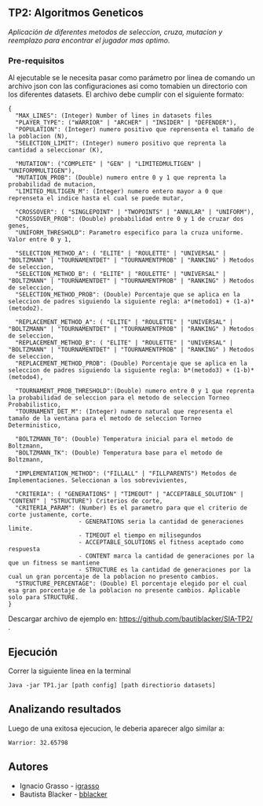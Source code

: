 ## TP2: Algoritmos Geneticos
_Aplicación de diferentes metodos de seleccion, cruza, mutacion y reemplazo para encontrar el jugador mas optimo_.

### Pre-requisitos
Al ejecutable se le necesita pasar como parámetro por linea de comando un archivo json con las configuraciones asi como tomabien un directorio con los diferentes datasets. El archivo debe cumplir con el siguiente formato:
```
{
  "MAX_LINES": (Integer) Number of lines in datasets files
  "PLAYER_TYPE": ("WARRIOR" | "ARCHER" | "INSIDER" | "DEFENDER"),
  "POPULATION": (Integer) numero positivo que reprensenta el tamaño de la poblacion (N),
  "SELECTION_LIMIT": (Integer) numero positivo que reprenta la cantidad a seleccionar (K),

  "MUTATION": ("COMPLETE" | "GEN" | "LIMITEDMULTIGEN" | "UNIFORMMULTIGEN"),
  "MUTATION_PROB": (Double) numero entre 0 y 1 que reprenta la probabilidad de mutacion,
  "LIMITED_MULTIGEN_M": (Integer) numero entero mayor a 0 que reprenseta el indice hasta el cual se puede mutar,

  "CROSSOVER": ( "SINGLEPOINT" | "TWOPOINTS" | "ANNULAR" | "UNIFORM"),
  "CROSSOVER_PROB": (Double) probabilidad entre 0 y 1 de cruzar dos genes,
  "UNIFORM_THRESHOLD": Parametro especifico para la cruza uniforme. Valor entre 0 y 1,

  "SELECTION_METHOD_A": ( "ELITE" | "ROULETTE" | "UNIVERSAL" | "BOLTZMANN" | "TOURNAMENTDET" | "TOURNAMENTPROB" | "RANKING" ) Metodos de seleccion,
  "SELECTION_METHOD_B": ( "ELITE" | "ROULETTE" | "UNIVERSAL" | "BOLTZMANN" | "TOURNAMENTDET" | "TOURNAMENTPROB" | "RANKING" ) Metodos de seleccion,
  "SELECTION_METHOD_PROB": (Double) Porcentaje que se aplica en la seleccion de padres siguiendo la siguiente regla: a*(metodo1) + (1-a)*(metodo2).

  "REPLACEMENT_METHOD_A": ( "ELITE" | "ROULETTE" | "UNIVERSAL" | "BOLTZMANN" | "TOURNAMENTDET" | "TOURNAMENTPROB" | "RANKING" ) Metodos de seleccion,
  "REPLACEMENT_METHOD_B": ( "ELITE" | "ROULETTE" | "UNIVERSAL" | "BOLTZMANN" | "TOURNAMENTDET" | "TOURNAMENTPROB" | "RANKING" ) Metodos de seleccion,
  "REPLACEMENT_METHOD_PROB": (Double) Porcentaje que se aplica en la seleccion de padres siguiendo la siguiente regla: b*(metodo3) + (1-b)*(metodo4),

  "TOURNAMENT_PROB_THRESHOLD":(Double) numero entre 0 y 1 que reprenta la probabilidad de seleccion para el metodo de seleccion Torneo Probabilistico,
  "TOURNAMENT_DET_M": (Integer) numero natural que representa el tamaño de la ventana para el metodo de seleccion Torneo Deterministico,

  "BOLTZMANN_T0": (Double) Temperatura inicial para el metodo de Boltzmann,
  "BOLTZMANN_TK": (Double) Temperatura base para el metodo de Boltzmann,

  "IMPLEMENTATION_METHOD": ("FILLALL" | "FILLPARENTS") Metodos de Implementaciones. Seleccionan a los sobrevivientes,

  "CRITERIA": ( "GENERATIONS" | "TIMEOUT" | "ACCEPTABLE_SOLUTION" | "CONTENT" | "STRUCTURE") Criterios de corte,
  "CRITERIA_PARAM": (Number) Es el parametro para que el criterio de corte justamente, corte. 
                    - GENERATIONS seria la cantidad de generaciones limite.
                    - TIMEOUT el tiempo en milisegundos
                    - ACCEPTABLE_SOLUTIONS el fitness aceptado como respuesta
                    - CONTENT marca la cantidad de generaciones por la que un fitness se mantiene
                    - STRUCTURE es la cantidad de generaciones por la cual un gran porcentaje de la poblacion no presento cambios.
  "STRUCTURE_PERCENTAGE": (Double) El porcentaje elegido por el cual esa gran porcentaje de la poblacion no presente cambios. Aplicable solo para STRUCTURE.
}
```
Descargar archivo de ejemplo en: https://github.com/bautiblacker/SIA-TP2/ . 

## Ejecución
Correr la siguiente linea en la terminal
```
Java -jar TP1.jar [path config] [path directiorio datasets]
```
## Analizando resultados
Luego de una exitosa ejecucion, le deberia aparecer algo similar a:
```
Warrior: 32.65798
```

## Autores
* Ignacio Grasso - [igrasso](https://github.com/igrasso98)
* Bautista Blacker - [bblacker](https://github.com/bautiblacker)